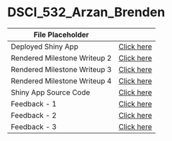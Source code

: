 # DSCI_532_Arzan_Brenden


| File Placeholder                |                         |
| ------------------------------- | ----------------------- |
| Deployed Shiny App         | [Click here](https://arzan-irani.shinyapps.io/city-crime-comparison/) |
| Rendered Milestone Writeup 2 | [Click here](https://github.com/UBC-MDS/DSCI_532_Arzan_Brenden/blob/master/Milestone2_Writeup.md) |
| Rendered Milestone Writeup 3 | [Click here](https://github.com/UBC-MDS/DSCI_532_Arzan_Brenden/blob/master/Milestone3_Writeup.md) |
| Rendered Milestone Writeup 4 | [Click here](https://github.com/UBC-MDS/DSCI_532_Arzan_Brenden/blob/master/Milestone4_Writeup.md) |
| Shiny App Source Code      |  [Click here](https://github.com/UBC-MDS/DSCI_532_Arzan_Brenden/blob/master/City-Crime-Comparison/app.R) |
| Feedback - 1     |  [Click here](https://github.com/UBC-MDS/DSCI-532_Linyang-Alex/issues/23) |
| Feedback - 2      |  [Click here](https://github.com/UBC-MDS/DSCI_532_Mental-health-survey-Tech/issues/16) |
| Feedback - 3      |  [Click here](https://github.com/UBC-MDS/DSCI-532_Alex-Jesica_Bechdel-Test/issues/13) |
